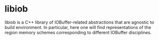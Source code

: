 # libiob

libiob is a C++ library of IOBuffer-related abstractions that are agnostic to
build environment. In particular, here one will find representations of the
region memory schemes corresponding to different IOBuffer disciplines.
